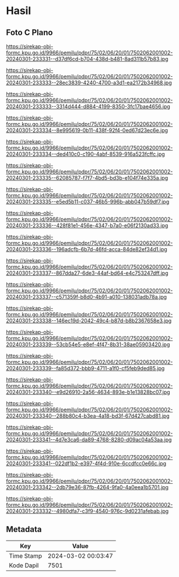 # Hasil

## Foto C Plano

https://sirekap-obj-formc.kpu.go.id/9966/pemilu/pdpr/75/02/06/20/01/7502062001002-20240301-233331--d37df6cd-b704-438d-b481-8ad311b57b83.jpg

https://sirekap-obj-formc.kpu.go.id/9966/pemilu/pdpr/75/02/06/20/01/7502062001002-20240301-233333--28ec3839-4240-4700-a3d1-ea2172b34968.jpg

https://sirekap-obj-formc.kpu.go.id/9966/pemilu/pdpr/75/02/06/20/01/7502062001002-20240301-233333--3314d444-d884-4199-8350-3fc17bae4656.jpg

https://sirekap-obj-formc.kpu.go.id/9966/pemilu/pdpr/75/02/06/20/01/7502062001002-20240301-233334--8e995619-0b11-438f-92f4-0ed67d23ec6e.jpg

https://sirekap-obj-formc.kpu.go.id/9966/pemilu/pdpr/75/02/06/20/01/7502062001002-20240301-233334--ded410c0-c190-4abf-8539-916a523fcffc.jpg

https://sirekap-obj-formc.kpu.go.id/9966/pemilu/pdpr/75/02/06/20/01/7502062001002-20240301-233335--62085787-f7f7-4bd5-bd3b-e104f74e335a.jpg

https://sirekap-obj-formc.kpu.go.id/9966/pemilu/pdpr/75/02/06/20/01/7502062001002-20240301-233335--e5ed5b11-c037-46b5-996b-abb047b59df7.jpg

https://sirekap-obj-formc.kpu.go.id/9966/pemilu/pdpr/75/02/06/20/01/7502062001002-20240301-233336--428f81e1-456e-4347-b7a0-e06f2130ad33.jpg

https://sirekap-obj-formc.kpu.go.id/9966/pemilu/pdpr/75/02/06/20/01/7502062001002-20240301-233336--196adcfb-6b7d-46fd-acca-84de82ef34d1.jpg

https://sirekap-obj-formc.kpu.go.id/9966/pemilu/pdpr/75/02/06/20/01/7502062001002-20240301-233337--867dda27-6de3-44af-bd64-e4c753247dff.jpg

https://sirekap-obj-formc.kpu.go.id/9966/pemilu/pdpr/75/02/06/20/01/7502062001002-20240301-233337--c571359f-b8d0-4b91-a010-138031adb78a.jpg

https://sirekap-obj-formc.kpu.go.id/9966/pemilu/pdpr/75/02/06/20/01/7502062001002-20240301-233338--146ec19d-2042-49c4-b87d-b8b2367658e3.jpg

https://sirekap-obj-formc.kpu.go.id/9966/pemilu/pdpr/75/02/06/20/01/7502062001002-20240301-233339--53cb54e5-e8ef-4f47-8b31-38ae05903420.jpg

https://sirekap-obj-formc.kpu.go.id/9966/pemilu/pdpr/75/02/06/20/01/7502062001002-20240301-233339--fa85d372-bbb9-4711-a1f0-cf5feb9ded85.jpg

https://sirekap-obj-formc.kpu.go.id/9966/pemilu/pdpr/75/02/06/20/01/7502062001002-20240301-233340--e9d26910-2a56-4634-893e-b1e13828bc07.jpg

https://sirekap-obj-formc.kpu.go.id/9966/pemilu/pdpr/75/02/06/20/01/7502062001002-20240301-233340--288b80c4-b3ea-4a18-bd3f-67d427cabd81.jpg

https://sirekap-obj-formc.kpu.go.id/9966/pemilu/pdpr/75/02/06/20/01/7502062001002-20240301-233341--4d7e3ca6-da89-4768-8280-d09ac04a53aa.jpg

https://sirekap-obj-formc.kpu.go.id/9966/pemilu/pdpr/75/02/06/20/01/7502062001002-20240301-233341--022df1b2-e397-4f4d-910e-6ccdfcc0e66c.jpg

https://sirekap-obj-formc.kpu.go.id/9966/pemilu/pdpr/75/02/06/20/01/7502062001002-20240301-233342--2db79e36-87fb-4264-9fa0-4a0eea1b5701.jpg

https://sirekap-obj-formc.kpu.go.id/9966/pemilu/pdpr/75/02/06/20/01/7502062001002-20240301-233332--4980dfa7-c3f9-4540-976c-9d0231afebab.jpg


## Metadata

| Key        | Value               |
| ---------- | ------------------- |
| Time Stamp | 2024-03-02 00:03:47 |
| Kode Dapil | 7501                |



